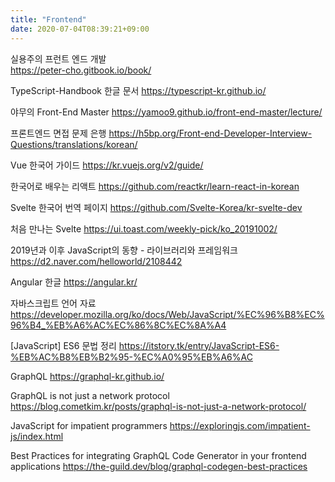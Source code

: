 ```yaml
---
title: "Frontend"
date: 2020-07-04T08:39:21+09:00
---
```


실용주의 프런트 엔드 개발  
 https://peter-cho.gitbook.io/book/

TypeScript-Handbook 한글 문서
 https://typescript-kr.github.io/

야무의 Front-End Master
 https://yamoo9.github.io/front-end-master/lecture/

프론트엔드 면접 문제 은행
 https://h5bp.org/Front-end-Developer-Interview-Questions/translations/korean/

Vue 한국어 가이드
 https://kr.vuejs.org/v2/guide/

한국어로 배우는 리액트
 https://github.com/reactkr/learn-react-in-korean

Svelte 한국어 번역 페이지
 https://github.com/Svelte-Korea/kr-svelte-dev

처음 만나는 Svelte
 https://ui.toast.com/weekly-pick/ko_20191002/

2019년과 이후 JavaScript의 동향 - 라이브러리와 프레임워크
 https://d2.naver.com/helloworld/2108442

Angular 한글
 https://angular.kr/

자바스크립트 언어 자료
 https://developer.mozilla.org/ko/docs/Web/JavaScript/%EC%96%B8%EC%96%B4_%EB%A6%AC%EC%86%8C%EC%8A%A4

[JavaScript] ES6 문법 정리
 https://itstory.tk/entry/JavaScript-ES6-%EB%AC%B8%EB%B2%95-%EC%A0%95%EB%A6%AC

GraphQL
 https://graphql-kr.github.io/

GraphQL is not just a network protocol
 https://blog.cometkim.kr/posts/graphql-is-not-just-a-network-protocol/

JavaScript for impatient programmers
 https://exploringjs.com/impatient-js/index.html

Best Practices for integrating GraphQL Code Generator in your frontend applications
 https://the-guild.dev/blog/graphql-codegen-best-practices
